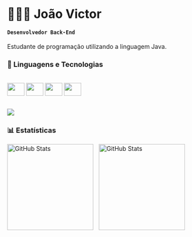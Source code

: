 # 👨🏽‍💻 João Victor

**`Desenvolvedor Back-End`** 
<br><br>
Estudante de programação utilizando a linguagem Java.

### 🤖 Linguagens e Tecnologias

<div style="display: inline_block"><br>
  <img align="center" height="30" width="40" src="https://cdn.jsdelivr.net/gh/devicons/devicon@latest/icons/java/java-plain.svg" />
  <img align="center" height="30" width="40" src="https://cdn.jsdelivr.net/gh/devicons/devicon@latest/icons/spring/spring-original.svg" />
  <img align="center" height="30" width="40" src="https://cdn.jsdelivr.net/gh/devicons/devicon@latest/icons/docker/docker-plain.svg" />
  <img align="center" height="30" width="40" src="https://cdn.jsdelivr.net/gh/devicons/devicon@latest/icons/git/git-original.svg" />
</div>

##

<a href="https://www.linkedin.com/in/jonhvtr-dev/" target="_blank"><img src="https://img.shields.io/badge/-LinkedIn-%230077B5?style=for-the-badge&logo=linkedin&logoColor=white" target="_blank"></a> 

### 📊 Estatísticas

<p>
  <img 
    align="left" 
    alt="GitHub Stats" 
    height="200" 
    style="padding-right: 10px;" 
    src="https://github-readme-stats.vercel.app/api?username=jonhvtr&show_icons=true&theme=gruvbox_light" 
  />

<img 
      align="left" 
      alt="GitHub Stats" 
      height="200" 
      src="https://github-readme-stats.vercel.app/api/top-langs/?username=jonhvtr&theme=gruvbox_light&layout=compact&custom_title=Tecnologias&langs_count=9" 
  />
</p>
